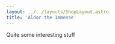```yaml
---
layout: ../../layouts/ShopLayout.astro
title: 'Aldor the Immense'
---
```


Quite some interesting stuff
